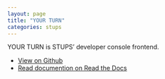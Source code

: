 ```yaml
---
layout: page
title: "YOUR TURN"
categories: stups
---
```


YOUR TURN is STUPS’ developer console frontend.

* [View on Github](https://github.com/zalando-stups/yourturn)
* [Read documention on Read the Docs](//docs.stups.io/en/latest/components/yourturn.html)

